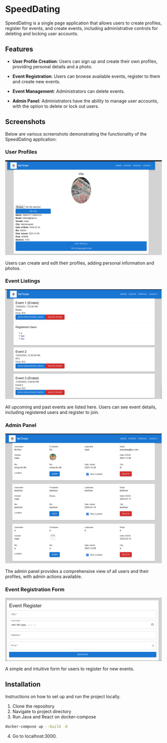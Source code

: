 # SpeedDating

SpeedDating is a single page application that allows users to create profiles, register for events, and create events, including administrative controls for deleting and locking user accounts. 

## Features

- **User Profile Creation**: Users can sign up and create their own profiles, providing personal details and a photo.

- **Event Registration**: Users can browse available events, register to them and create new events.

- **Event Management**: Administrators can delete events.

- **Admin Panel**: Administrators have the ability to manage user accounts, with the option to delete or lock out users.

## Screenshots

Below are various screenshots demonstrating the functionality of the SpeedDating application:

### User Profiles

![User Profiles](image1.jpg)

Users can create and edit their profiles, adding personal information and photos.

### Event Listings

![Event Listings](image2.jpg)

All upcoming and past events are listed here. Users can see event details, including registered users and register to join.

### Admin Panel

![Admin Panel](image3.jpg)

The admin panel provides a comprehensive view of all users and their profiles, with admin actions available.

### Event Registration Form

![Event Registration Form](image4.jpg)

A simple and intuitive form for users to register for new events.


## Installation

Instructions on how to set up and run the project locally.
1. Clone the repository
2. Navigate to project directory
3. Run Java and React on docker-compose
```bash
docker-compose up --build -d
```
4. Go to localhost:3000.

